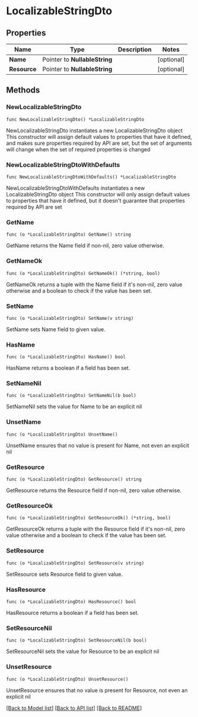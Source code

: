 # LocalizableStringDto

## Properties

Name | Type | Description | Notes
------------ | ------------- | ------------- | -------------
**Name** | Pointer to **NullableString** |  | [optional] 
**Resource** | Pointer to **NullableString** |  | [optional] 

## Methods

### NewLocalizableStringDto

`func NewLocalizableStringDto() *LocalizableStringDto`

NewLocalizableStringDto instantiates a new LocalizableStringDto object
This constructor will assign default values to properties that have it defined,
and makes sure properties required by API are set, but the set of arguments
will change when the set of required properties is changed

### NewLocalizableStringDtoWithDefaults

`func NewLocalizableStringDtoWithDefaults() *LocalizableStringDto`

NewLocalizableStringDtoWithDefaults instantiates a new LocalizableStringDto object
This constructor will only assign default values to properties that have it defined,
but it doesn't guarantee that properties required by API are set

### GetName

`func (o *LocalizableStringDto) GetName() string`

GetName returns the Name field if non-nil, zero value otherwise.

### GetNameOk

`func (o *LocalizableStringDto) GetNameOk() (*string, bool)`

GetNameOk returns a tuple with the Name field if it's non-nil, zero value otherwise
and a boolean to check if the value has been set.

### SetName

`func (o *LocalizableStringDto) SetName(v string)`

SetName sets Name field to given value.

### HasName

`func (o *LocalizableStringDto) HasName() bool`

HasName returns a boolean if a field has been set.

### SetNameNil

`func (o *LocalizableStringDto) SetNameNil(b bool)`

 SetNameNil sets the value for Name to be an explicit nil

### UnsetName
`func (o *LocalizableStringDto) UnsetName()`

UnsetName ensures that no value is present for Name, not even an explicit nil
### GetResource

`func (o *LocalizableStringDto) GetResource() string`

GetResource returns the Resource field if non-nil, zero value otherwise.

### GetResourceOk

`func (o *LocalizableStringDto) GetResourceOk() (*string, bool)`

GetResourceOk returns a tuple with the Resource field if it's non-nil, zero value otherwise
and a boolean to check if the value has been set.

### SetResource

`func (o *LocalizableStringDto) SetResource(v string)`

SetResource sets Resource field to given value.

### HasResource

`func (o *LocalizableStringDto) HasResource() bool`

HasResource returns a boolean if a field has been set.

### SetResourceNil

`func (o *LocalizableStringDto) SetResourceNil(b bool)`

 SetResourceNil sets the value for Resource to be an explicit nil

### UnsetResource
`func (o *LocalizableStringDto) UnsetResource()`

UnsetResource ensures that no value is present for Resource, not even an explicit nil

[[Back to Model list]](../README.md#documentation-for-models) [[Back to API list]](../README.md#documentation-for-api-endpoints) [[Back to README]](../README.md)


